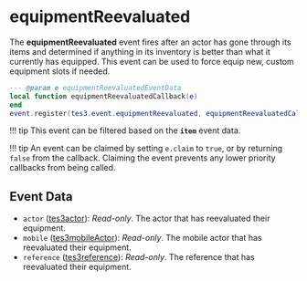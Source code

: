 <!---
	This file is autogenerated. Do not edit this file manually. Your changes will be ignored.
	More information: https://github.com/MWSE/MWSE/tree/master/docs
-->

# equipmentReevaluated

The **equipmentReevaluated** event fires after an actor has gone through its items and determined if anything in its inventory is better than what it currently has equipped. This event can be used to force equip new, custom equipment slots if needed.

```lua
--- @param e equipmentReevaluatedEventData
local function equipmentReevaluatedCallback(e)
end
event.register(tes3.event.equipmentReevaluated, equipmentReevaluatedCallback)
```

!!! tip
	This event can be filtered based on the **`item`** event data.

!!! tip
	An event can be claimed by setting `e.claim` to `true`, or by returning `false` from the callback. Claiming the event prevents any lower priority callbacks from being called.

## Event Data

* `actor` ([tes3actor](../../types/tes3actor)): *Read-only*. The actor that has reevaluated their equipment.
* `mobile` ([tes3mobileActor](../../types/tes3mobileActor)): *Read-only*. The mobile actor that has reevaluated their equipment.
* `reference` ([tes3reference](../../types/tes3reference)): *Read-only*. The reference that has reevaluated their equipment.

